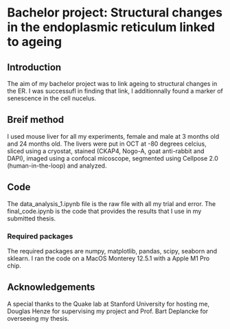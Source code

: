 # Bachelor project: Structural changes in the endoplasmic reticulum linked to ageing
## Introduction
The aim of my bachelor project was to link ageing to structural changes in the ER. I was successufl in finding that link, I additionnally found a marker of senescence in the cell nucelus. 

## Breif method
I used mouse liver for all my experiments, female and male at 3 months old and 24 months old. The livers were put in OCT at -80 degrees celcius, sliced using a cryostat, stained (CKAP4, Nogo-A, goat anti-rabbit and DAPI), imaged using a confocal micoscope, segmented using Cellpose 2.0 (human-in-the-loop) and analyzed. 

## Code 
The data_analysis_1.ipynb file is the raw file with all my trial and error.
The final_code.ipynb is the code that provides the results that I use in my submitted thesis.
### Required packages
The required packages are numpy, matplotlib, pandas, scipy, seaborn and sklearn. I ran the code on a MacOS Monterey 12.5.1 with a Apple M1 Pro chip.

## Acknowledgements
A special thanks to the Quake lab at Stanford University for hosting me, Douglas Henze for supervising my project and Prof. Bart Deplancke for overseeing my thesis.
